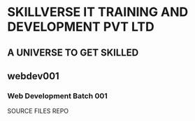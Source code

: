 # SKILLVERSE IT TRAINING AND DEVELOPMENT PVT LTD
## A UNIVERSE TO GET SKILLED
## webdev001
### Web Development Batch 001


SOURCE FILES REPO
